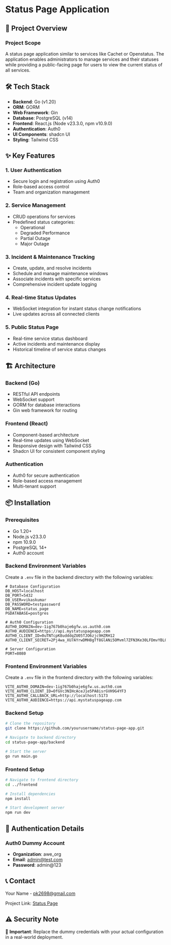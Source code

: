 # Status Page Application

## 🚀 Project Overview

### Project Scope
A status page application similar to services like Cachet or Openstatus. The application enables administrators to manage services and their statuses while providing a public-facing page for users to view the current status of all services.

## 🛠 Tech Stack

- **Backend**: Go (v1.20)
- **ORM**: GORM
- **Web Framework**: Gin
- **Database**: PostgreSQL (v14)
- **Frontend**: React.js (Node v23.3.0, npm v10.9.0)
- **Authentication**: Auth0
- **UI Components**: shadcn UI
- **Styling**: Tailwind CSS

## ✨ Key Features

### 1. User Authentication
- Secure login and registration using Auth0
- Role-based access control
- Team and organization management

### 2. Service Management
- CRUD operations for services
- Predefined status categories:
  - Operational
  - Degraded Performance
  - Partial Outage
  - Major Outage

### 3. Incident & Maintenance Tracking
- Create, update, and resolve incidents
- Schedule and manage maintenance windows
- Associate incidents with specific services
- Comprehensive incident update logging

### 4. Real-time Status Updates
- WebSocket integration for instant status change notifications
- Live updates across all connected clients

### 5. Public Status Page
- Real-time service status dashboard
- Active incidents and maintenance display
- Historical timeline of service status changes

## 🏗 Architecture

### Backend (Go)
- RESTful API endpoints
- WebSocket support
- GORM for database interactions
- Gin web framework for routing

### Frontend (React)
- Component-based architecture
- Real-time updates using WebSocket
- Responsive design with Tailwind CSS
- Shadcn UI for consistent component styling

### Authentication
- Auth0 for secure authentication
- Role-based access management
- Multi-tenant support

## 📦 Installation

### Prerequisites
- Go 1.20+
- Node.js v23.3.0
- npm 10.9.0
- PostgreSQL 14+
- Auth0 account

### Backend Environment Variables
Create a `.env` file in the backend directory with the following variables:
```
# Database Configuration
DB_HOST=localhost
DB_PORT=5432
DB_USER=vikaskumar
DB_PASSWORD=testpassword
DB_NAME=status_page
PGDATABASE=postgres

# Auth0 Configuration
AUTH0_DOMAIN=dev-1ig767b0haje6gfw.us.auth0.com
AUTH0_AUDIENCE=https://api.mystatuspageapp.com
AUTH0_CLIENT_ID=0uTNTcpK8udddqZU05TJO6zjc9HZRH12
AUTH0_CLIENT_SECRET=2Pj4wa_XU7AYrwDMH8gTf8GlANi5OMvml7ZFN3Ke30LFDmvYBL07HsJsiwIYu9FW

# Server Configuration
PORT=8080
```

### Frontend Environment Variables
Create a `.env` file in the frontend directory with the following variables:
```
VITE_AUTH0_DOMAIN=dev-1ig767b0haje6gfw.us.auth0.com
VITE_AUTH0_CLIENT_ID=OfGVc3NIHcAceJ1e5PA8isrGVH9G4YF3
VITE_AUTH0_CALLBACK_URL=http://localhost:5173
VITE_AUTH0_AUDIENCE=https://api.mystatuspageapp.com
```

### Backend Setup
```bash
# Clone the repository
git clone https://github.com/yourusername/status-page-app.git

# Navigate to backend directory
cd status-page-app/backend

# Start the server
go run main.go
```

### Frontend Setup
```bash
# Navigate to frontend directory
cd ../frontend

# Install dependencies
npm install

# Start development server
npm run dev
```

## 🔐 Authentication Details

### Auth0 Dummy Account
- **Organization**: awe_org
- **Email**: admin@test.com
- **Password**: admin@123

## 📞 Contact
Your Name - pk2698@gmail.com

Project Link: [Status Page](https://github.com/vikasatfactors/status-page-app)

## ⚠️ Security Note
🚨 **Important**: Replace the dummy credentials with your actual configuration in a real-world deployment.
